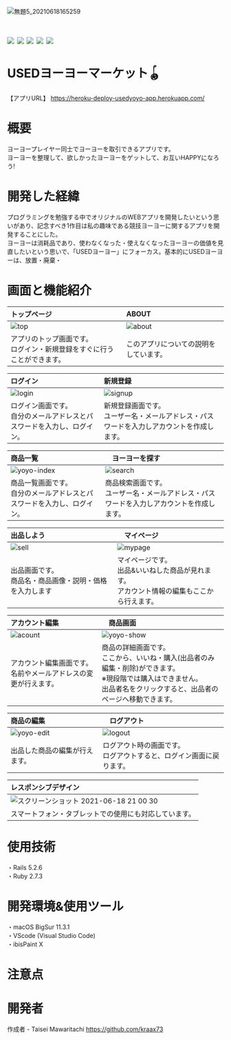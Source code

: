 ![無題5_20210618165259](https://user-images.githubusercontent.com/82016012/122527171-0d124c80-d056-11eb-8798-0cc711147035.jpg)
# 
# <img src="https://img.shields.io/badge/-Ruby-CC342D.svg?logo=ruby&style=popout"> <img src="https://img.shields.io/badge/-Rails-CC0000.svg?logo=rails&style=popout"> <img src="https://img.shields.io/badge/-Javascript-F7DF1E.svg?logo=javascript&style=popout"> <img src="https://img.shields.io/badge/-Html5-E34F26.svg?logo=html5&style=popout"> <img src="https://img.shields.io/badge/-Css3-1572B6.svg?logo=css3&style=popout">


# USEDヨーヨーマーケット🪀
【アプリURL】 https://heroku-deploy-usedyoyo-app.herokuapp.com/

# 概要
ヨーヨープレイヤー同士でヨーヨーを取引できるアプリです。<br>ヨーヨーを整理して、欲しかったヨーヨーをゲットして、お互いHAPPYになろう!

# 開発した経緯
プログラミングを勉強する中でオリジナルのWEBアプリを開発したいという思いがあり、記念すべき1作目は私の趣味である競技ヨーヨーに関するアプリを開発することにした。<br>ヨーヨーは消耗品であり、使わなくなった・使えなくなったヨーヨーの価値を見直したいという思いで、「USEDヨーヨー」にフォーカス。基本的にUSEDヨーヨーは、放置・廃棄・

# 画面と機能紹介



| トップページ | ABOUT | 
|:---|:---|
|![top](https://user-images.githubusercontent.com/82016012/122558075-9a669880-d078-11eb-9a23-0c58bdffd947.png) | ![about](https://user-images.githubusercontent.com/82016012/122559561-760bbb80-d07a-11eb-9bde-0a6e4bdd6cbf.png) |
|アプリのトップ画面です。<br>ログイン・新規登録をすぐに行うことができます。 |このアプリについての説明をしています。 |

| ログイン | 新規登録 | 
|:---|:---|
|![login](https://user-images.githubusercontent.com/82016012/122560308-6e98e200-d07b-11eb-8640-a025b7430da7.png)|![signup](https://user-images.githubusercontent.com/82016012/122560360-7c4e6780-d07b-11eb-9698-e158383d6586.png)|
|ログイン画面です。<br>自分のメールアドレスとパスワードを入力し、ログイン。|新規登録画面です。<br>ユーザー名・メールアドレス・パスワードを入力しアカウントを作成します。|

| 商品一覧 |　ヨーヨーを探す　| 
|:---|:---|
|![yoyo-index](https://user-images.githubusercontent.com/82016012/122561410-ca179f80-d07c-11eb-94a5-176d3f224db0.png)|![search](https://user-images.githubusercontent.com/82016012/122561964-7063a500-d07d-11eb-9c7a-a85d234ce743.png)|
|商品一覧画面です。<br>自分のメールアドレスとパスワードを入力し、ログイン。|商品検索画面です。<br>ユーザー名・メールアドレス・パスワードを入力しアカウントを作成します。|

| 出品しよう |　マイページ　| 
|:---|:---|
|![sell](https://user-images.githubusercontent.com/82016012/122563280-f92f1080-d07e-11eb-9b83-052b3561bb6c.png)|![mypage](https://user-images.githubusercontent.com/82016012/122563314-03510f00-d07f-11eb-9729-ec761f0ea422.png)|
|出品画面です。<br>商品名・商品画像・説明・価格を入力します|マイページです。<br>出品&いいねした商品が見れます。<br>アカウント情報の編集もここから行えます。|

| アカウント編集 |　商品画面　| 
|:---|:---|
|![acount](https://user-images.githubusercontent.com/82016012/122564068-ea952900-d07f-11eb-8e7b-0e43825f416a.png)|![yoyo-show](https://user-images.githubusercontent.com/82016012/122564248-144e5000-d080-11eb-8529-f19ea06d9a21.png)|
|アカウント編集画面です。<br>名前やメールアドレスの変更が行えます。|商品の詳細画面です。<br>ここから、いいね・購入(出品者のみ編集・削除)ができます。<br>※現段階では購入はできません。<br>出品者名をクリックすると、出品者のページへ移動できます。|

| 商品の編集 |　ログアウト　| 
|:---|:---|
|![yoyo-edit](https://user-images.githubusercontent.com/82016012/122565378-5fb52e00-d081-11eb-8ce1-f65201c978e4.png)|![logout](https://user-images.githubusercontent.com/82016012/122565724-c33f5b80-d081-11eb-929a-88231b164e1e.png)|
|出品した商品の編集が行えます。|ログアウト時の画面です。<br>ログアウトすると、ログイン画面に戻ります。|

| レスポンシブデザイン |
|:---|
|![スクリーンショット 2021-06-18 21 00 30](https://user-images.githubusercontent.com/82016012/122566476-89228980-d082-11eb-9a6c-30b745b3e971.png)|
|スマートフォン・タブレットでの使用にも対応しています。|






# 使用技術  
・Rails 5.2.6<br>・Ruby 2.7.3

# 開発環境&使用ツール
・macOS BigSur 11.3.1<br>・VScode (Visual Studio Code)<br>・ibisPaint X

# 注意点
 
# 開発者
 
作成者 - Taisei Mawaritachi https://github.com/kraax73

 
 
